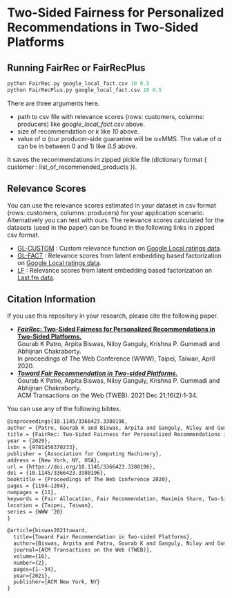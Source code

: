 # Two-Sided Fairness for Personalized Recommendations in Two-Sided Platforms
## Running FairRec or FairRecPlus
```python
python FairRec.py google_local_fact.csv 10 0.5
python FairRecPlus.py google_local_fact.csv 10 0.5
```
There are three arguments here.<br>
* path to csv file with relevance scores (rows: customers, columns: producers) like _google_local_fact.csv_ above. <br>
* size of recommendation or _k_ like _10_ above. <br>
* value of α (our producer-side guarantee will be α×MMS. The value of α can be in between 0 and 1) like _0.5_ above.

It saves the recommendations in zipped pickle file (dictionary format { customer : list_of_recommended_products }).
  
## Relevance Scores
You can use the relevance scores estimated in your dataset in csv format (rows: customers, columns: producers) for your application scenario. Alternatively you can test with ours. The relevance scores calculated for the datasets (used in the paper) can be found in the following links in zipped csv format.
* [GL-CUSTOM](https://zenodo.org/record/3675113/files/GL-CUSTOM.csv.zip?download=1) : Custom relevance function on [Google Local ratings data](https://cseweb.ucsd.edu/~jmcauley/datasets.html#google_local).
* [GL-FACT](https://zenodo.org/record/3675113/files/GL-FACT.csv.zip?download=1) : Relevance scores from latent embedding based factorization on [Google Local ratings data](https://cseweb.ucsd.edu/~jmcauley/datasets.html#google_local).
* [LF](https://zenodo.org/record/3675113/files/LF.csv.zip?download=1) : Relevance scores from latent embedding based factorization on [Last.fm data](https://grouplens.org/datasets/hetrec-2011/).
## Citation Information
If you use this repository in your research, please cite the following paper.
* [**_FairRec_: Two-Sided Fairness for Personalized Recommendations in Two-Sided Platforms.**](https://arxiv.org/abs/2002.10764) <br>
Gourab K Patro, Arpita Biswas, Niloy Ganguly, Krishna P. Gummadi and Abhijnan Chakraborty.<br>
In proceedings of The Web Conference (WWW), Taipei, Taiwan, April 2020. <br>
* [**_Toward Fair Recommendation in Two-sided Platforms._**](https://arxiv.org/abs/2201.01180)<br>
Gourab K Patro, Arpita Biswas, Niloy Ganguly, Krishna P. Gummadi and Abhijnan Chakraborty.<br>
ACM Transactions on the Web (TWEB). 2021 Dec 21;16(2):1-34.<br>


You can use any of the following bibtex.<br>
```tex
@inproceedings{10.1145/3366423.3380196,
author = {Patro, Gourab K and Biswas, Arpita and Ganguly, Niloy and Gummadi, Krishna P. and Chakraborty, Abhijnan},
title = {FairRec: Two-Sided Fairness for Personalized Recommendations in Two-Sided Platforms},
year = {2020},
isbn = {9781450370233},
publisher = {Association for Computing Machinery},
address = {New York, NY, USA},
url = {https://doi.org/10.1145/3366423.3380196},
doi = {10.1145/3366423.3380196},
booktitle = {Proceedings of The Web Conference 2020},
pages = {1194–1204},
numpages = {11},
keywords = {Fair Allocation, Fair Recommendation, Maximin Share, Two-Sided Markets, Envy-Freeness},
location = {Taipei, Taiwan},
series = {WWW ’20}
}
```
```tex
@article{biswas2021toward,
  title={Toward Fair Recommendation in Two-sided Platforms},
  author={Biswas, Arpita and Patro, Gourab K and Ganguly, Niloy and Gummadi, Krishna P and Chakraborty, Abhijnan},
  journal={ACM Transactions on the Web (TWEB)},
  volume={16},
  number={2},
  pages={1--34},
  year={2021},
  publisher={ACM New York, NY}
}
```
